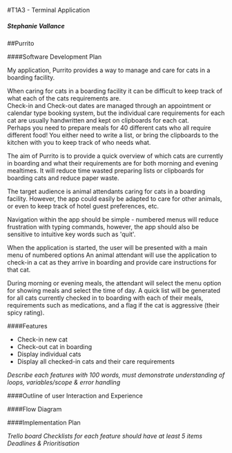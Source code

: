 #T1A3 - Terminal Application
##### Stephanie Vallance

##Purrito

####Software Development Plan

My application, Purrito provides a way to manage and care for cats in a boarding facility.  

When caring for cats in a boarding facility it can be difficult to keep track of what each of the cats requirements are.  
Check-in and Check-out dates are managed through an appointment or calendar type booking system, but the individual care requirements for each cat are usually handwritten and kept on clipboards for each cat.  
Perhaps you need to prepare meals for 40 different cats who all require different food!  You either need to write a list, or bring the clipboards to the kitchen with you to keep track of who needs what.

The aim of Purrito is to provide a quick overview of which cats are currently in boarding and what their requirements are for both morning and evening mealtimes. It will reduce time wasted preparing lists or clipboards for boarding cats and reduce paper waste.

The target audience is animal attendants caring for cats in a boarding facility.  However, the app could easily be adapted to care for other animals, or even to keep track of hotel guest preferences, etc.

Navigation within the app should be simple - numbered menus will reduce frustration with typing commands, however, the  app should also be sensitive to intuitive key words such as 'quit'. 

When the application is started, the user will be presented with a main menu of numbered options
An animal attendant will use the application to check-in a cat as they arrive in boarding and provide care instructions for that cat. 

During morning or evening meals, the attendant will select the menu option for showing meals and select the time of day. 
A quick list will be generated for all cats currently checked in to boarding with each of their meals, requirements such as medications, and a flag if the cat is aggressive (their spicy rating). 

####Features

- Check-in new cat
- Check-out cat in boarding
- Display individual cats
- Display all checked-in cats and their care requirements


*Describe each features with 100 words, must demonstrate understanding of loops, variables/scope & error handling*


####Outline of user Interaction and Experience

####Flow Diagram

####Implementation Plan

*Trello board*
*Checklists for each feature should have at least 5 items*
*Deadlines & Prioritisation*

